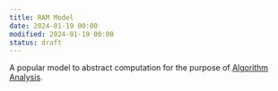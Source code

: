 ```yaml
---
title: RAM Model
date: 2024-01-19 00:00
modified: 2024-01-19 00:00
status: draft
---
```


A popular model to abstract computation for the purpose of [Algorithm Analysis](algorithm-analysis.md).
